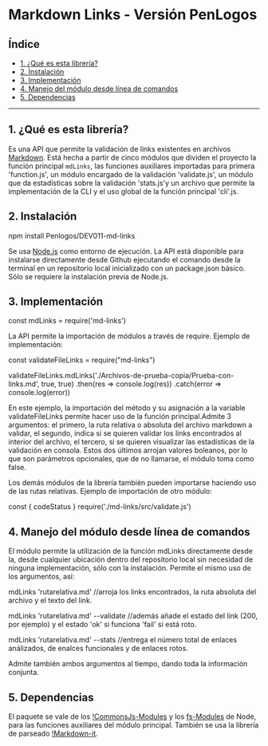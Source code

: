 # Markdown Links - Versión PenLogos

## Índice

* [1. ¿Qué es esta librería?](#1-¿Qué-es-esta-librería?)
* [2. Instalación](#2-instalación)
* [3. Implementación](#3-implementación)
* [4. Manejo del módulo desde línea de comandos](#4-manejo-del-módulo-desde-línea-de-comandos)
* [5. Dependencias](#5-dependencias)

***

## 1. ¿Qué es esta librería?

Es una API que permite la validación de links existentes en archivos [Markdown](https://es.wikipedia.org/wiki/Markdown).
Está hecha a partir de cinco módulos que dividen el proyecto la función principal `mdLinks`,
las funciones auxiliares importadas para primera 'function.js', un módulo encargado de la
validación 'validate.js', un módulo que da estadísticas sobre la validación 'stats.js'y un 
archivo que permite la implementación de la CLI y el uso global de la función principal
'cli'.js.

## 2. Instalación

npm install Penlogos/DEV011-md-links

Se usa [Node.js](https://nodejs.org/es/) como entorno de ejecución. La API está disponible
para instalarse directamente desde Github ejecutando el comando desde la terminal en un 
repositorio local inicializado con un package.json básico. Sólo se requiere la instalación 
previa de Node.js.

## 3. Implementación

const mdLinks = require('md-links')

La API permite la importación de módulos a través de require. Ejemplo de implementación:

const validateFileLinks = require("md-links")

validateFileLinks.mdLinks('./Archivos-de-prueba-copia/Prueba-con-links.md', true, true)
.then(res => console.log(res))
.catch(error => console.log(error))

En este ejemplo, la importación del método y su asignación a la variable validateFileLinks
permite hacer uso de la función principal.Admite 3 argumentos: el primero, la ruta relativa
o absoluta del archivo markdown a validar, el segundo, indica si se quieren validar los 
links encontrados al interior del archivo, el tercero, si se quieren visualizar las 
estadísticas de la validación en consola. Estos dos últimos arrojan valores boleanos, por 
lo que son parámetros opcionales, que de no llamarse, el módulo toma como false.

Los demás módulos de la librería también pueden importarse haciendo uso de las rutas 
relativas. Ejemplo de importación de otro módulo:

const { codeStatus } require('./md-links/src/validate.js')

## 4. Manejo del módulo desde línea de comandos

El módulo permite la utilización de la función mdLinks directamente desde la, desde 
cualquier ubicación dentro del repositorio local sin necesidad de ninguna implementación, 
sólo con la instalación. Permite el mismo uso de los argumentos, así:

mdLinks 'rutarelativa.md' //arroja los links encontrados, la ruta absoluta del archivo y el texto del link.

mdLinks 'rutarelativa.md' --validate //además añade el estado del link (200, por ejemplo) y el estado 'ok' si funciona 'fail' si está roto.

mdLinks 'rutarelativa.md' --stats //entrega el número total de enlaces análizados, de enalces funcionales y de enlaces rotos.

Admite también ambos argumentos al tiempo, dando toda la información conjunta.

## 5. Dependencias

El paquete se vale de los [!CommonsJs-Modules](https://nodejs.org/api/path.html) y los [fs-Modules](https://nodejs.org/api/fs.html) de Node, para las 
funciones auxiliares del módulo principal. También se usa la librería de parseado 
[!Markdown-it](https://markdown-it.github.io/markdown-it/).

